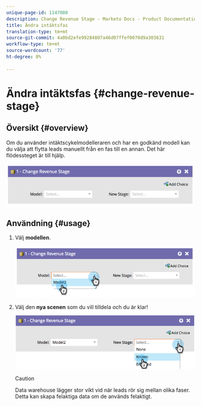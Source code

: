 ```yaml
---
unique-page-id: 1147080
description: Change Revenue Stage - Marketo Docs - Product Documentation
title: Ändra intäktsfas
translation-type: tm+mt
source-git-commit: 4a0bd2efe99284807a46d07ffef0070d9a303631
workflow-type: tm+mt
source-wordcount: '77'
ht-degree: 0%

---
```



# Ändra intäktsfas {#change-revenue-stage}

## Översikt {#overview}

Om du använder intäktscykelmodelleraren och har en godkänd modell kan du välja att flytta leads manuellt från en fas till en annan. Det här flödessteget är till hjälp.

![](assets/image2014-9-22-17-3a4-3a59.png)

## Användning {#usage}

1. Välj **modellen**.

   ![](assets/image2014-9-22-17-3a5-3a4.png)

1. Välj den **nya scenen** som du vill tilldela och du är klar!

   ![](assets/image2014-9-22-17-5-8.png)

   >[!CAUTION]
   >
   >Data warehouse lägger stor vikt vid när leads rör sig mellan olika faser. Detta kan skapa felaktiga data om de används felaktigt.
